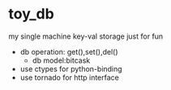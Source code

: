 # toy_db
my single machine key-val storage 
just for fun

* db operation: get(),set(),del()
  * db model:bitcask   
* use ctypes for python-binding
* use tornado for http interface

